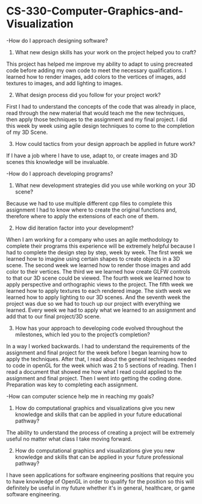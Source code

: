 # CS-330-Computer-Graphics-and-Visualization
-How do I approach designing software?

  1. What new design skills has your work on the project helped you to craft?

  This project has helped me improve my ability to adapt to using precreated code before adding my own code to meet the necessary qualifications.  I learned how to render images, add colors to the vertices of images, add textures to images, and add lighting to images.
  
  2. What design process did you follow for your project work?
    
  First I had to understand the concepts of the code that was already in place, read through the new material that would teach me the new techniques, then apply those techniques to the assignment and my final project.  I did this week by week using agile design techniques to come to the completion of my 3D Scene.
    
  3. How could tactics from your design approach be applied in future work?

  If I have a job where I have to use, adapt to, or create images and 3D scenes this knowledge will be invaluable.

-How do I approach developing programs?

  1. What new development strategies did you use while working on your 3D scene?
  
  Because we had to use multiple different cpp files to complete this assignment I had to know where to create the original functions and, therefore where to apply the extensions of each one of them.
  
  2. How did iteration factor into your development?
  
  When I am working for a company who uses an agile methodology to complete their programs this experience will be extremely helpful because I had to complete the design step by step, week by week.  The first week we learned how to imagine using certain shapes to create objects in a 3D scene.  The second week we learned how to render those images and add color to their vertices.  The third we we learned how create GLFW controls to that our 3D scene could be viewed.  The fourth week we learned how to apply perspective and orthographic views to the project.  The fifth week we learned how to apply textures to each rendered image.  The sixth week we learned how to apply lighting to our 3D scenes.  And the seventh week the project was due so we had to touch up our project with everything we learned.  Every week we had to apply what we learned to an assignment and add that to our final project/3D scene.
  
  3. How has your approach to developing code evolved throughout the milestones, which led you to the project’s completion?
     
  In a way I worked backwards.  I had to understand the requirements of the assignment and final project for the week before I began learning how to apply the techniques.  After that, I read about the general techniques needed to code in openGL for the week which was 2 to 5 sections of reading.  Then I read a document that showed me how what I read could applied to the assignment and final project.  Then I went into getting the coding done.  Preparation was key to completing each assignment.
     
-How can computer science help me in reaching my goals?

  1. How do computational graphics and visualizations give you new knowledge and skills that can be applied in your future educational pathway?

  The ability to understand the process of creating a project will be extremely useful no matter what class I take moving forward.
     
  2. How do computational graphics and visualizations give you new knowledge and skills that can be applied in your future professional pathway?

I have seen applications for software engineering positions that require you to have knowledge of OpenGL in order to qualify for the position so this will definitely be useful in my future whether it's in general, healthcare, or game software engineering.
